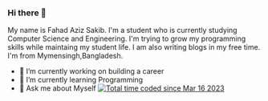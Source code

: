 ### Hi there 👋

My name is Fahad Aziz Sakib. I'm a student who is currently studying Computer Science and Engineering. I'm trying to grow my programming skills while maintaing my student life. I am also writing blogs in my free time. I'm from Mymensingh,Bangladesh.

- 🔭 I’m currently working on building a career
- 🌱 I’m currently learning Programming
- 💬 Ask me about Myself
<a href="https://wakatime.com/@bffcf93e-73b0-49e2-bdf8-561efb8e8e5d"><img src="https://wakatime.com/badge/user/bffcf93e-73b0-49e2-bdf8-561efb8e8e5d.svg" alt="Total time coded since Mar 16 2023" /></a>
